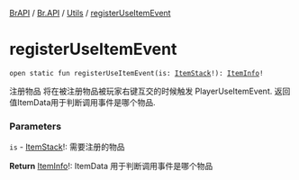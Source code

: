 [BrAPI](../../index.md) / [Br.API](../index.md) / [Utils](index.md) / [registerUseItemEvent](./register-use-item-event.md)

# registerUseItemEvent

`open static fun registerUseItemEvent(is: `[`ItemStack`](https://hub.spigotmc.org/javadocs/spigot/org/bukkit/inventory/ItemStack.html)`!): `[`ItemInfo`](../-item-info/index.md)`!`

注册物品 将在被注册物品被玩家右键互交的时候触发 PlayerUseItemEvent. 返回值ItemData用于判断调用事件是哪个物品.

### Parameters

`is` - [ItemStack](https://hub.spigotmc.org/javadocs/spigot/org/bukkit/inventory/ItemStack.html)!: 需要注册的物品

**Return**
[ItemInfo](../-item-info/index.md)!: ItemData 用于判断调用事件是哪个物品

